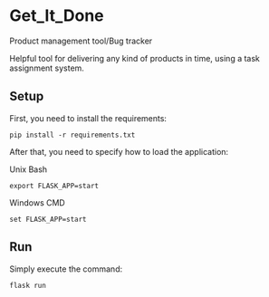 # Get_It_Done
Product management tool/Bug tracker

Helpful tool for delivering any kind of products in time, using a task assignment system.

## Setup
First, you need to install the requirements:

```
pip install -r requirements.txt
```

After that, you need to specify how to load the application:

Unix Bash
```
export FLASK_APP=start
```
Windows CMD
```
set FLASK_APP=start
```

## Run
Simply execute the command:

```
flask run
```
